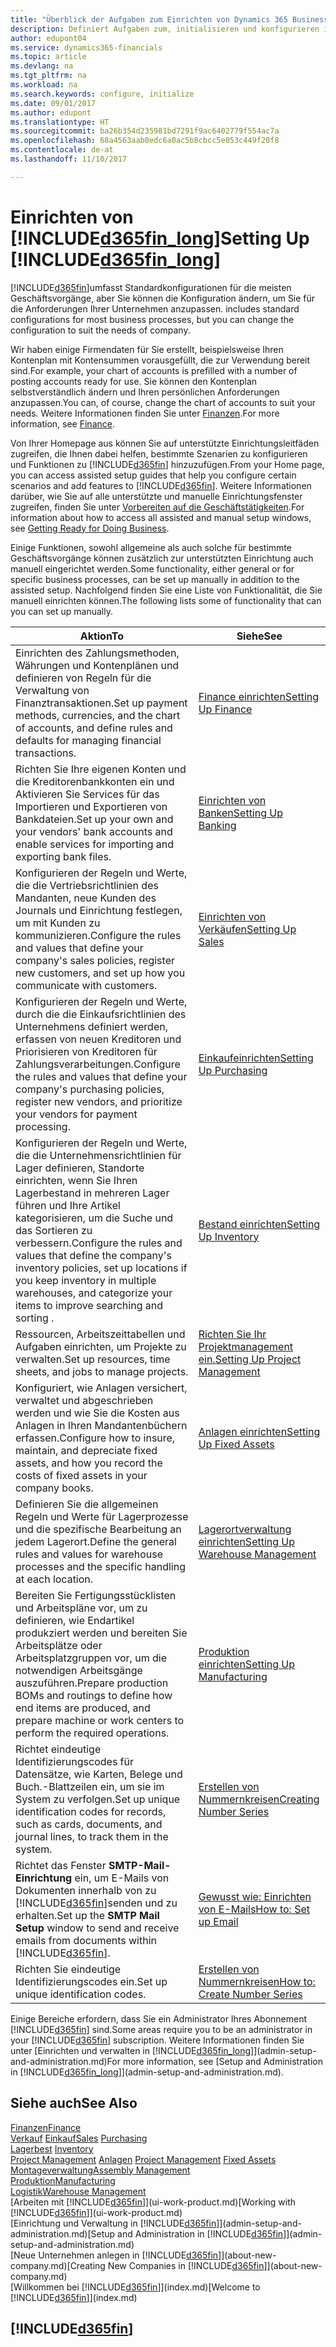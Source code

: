 ```yaml
---
title: "Überblick der Aufgaben zum Einrichten von Dynamics 365 Business edition | Microsoft Docs"
description: Definiert Aufgaben zum, initialisieren und konfigurieren in Dynamics 365 Business edition, um Ihren Anforderungen zu entsprechen.
author: edupont04
ms.service: dynamics365-financials
ms.topic: article
ms.devlang: na
ms.tgt_pltfrm: na
ms.workload: na
ms.search.keywords: configure, initialize
ms.date: 09/01/2017
ms.author: edupont
ms.translationtype: HT
ms.sourcegitcommit: ba26b354d235981bd7291f9ac6402779f554ac7a
ms.openlocfilehash: 68a4563aab0edc6a0ac5b8cbcc5e053c449f20f8
ms.contentlocale: de-at
ms.lasthandoff: 11/10/2017

---
```

# <a name="setting-up-included365finlongincludesd365finlongmdmd"></a><span data-ttu-id="97f9b-103">Einrichten von [!INCLUDE[d365fin_long](includes/d365fin_long_md.md)]</span><span class="sxs-lookup"><span data-stu-id="97f9b-103">Setting Up [!INCLUDE[d365fin_long](includes/d365fin_long_md.md)]</span></span>
[!INCLUDE[d365fin](includes/d365fin_md.md)]<span data-ttu-id="97f9b-104">umfasst Standardkonfigurationen für die meisten Geschäftsvorgänge, aber Sie können die Konfiguration ändern, um Sie für die Anforderungen Ihrer Unternehmen anzupassen.</span><span class="sxs-lookup"><span data-stu-id="97f9b-104"> includes standard configurations for most business processes, but you can change the configuration to suit the needs of company.</span></span>

<span data-ttu-id="97f9b-105">Wir haben einige Firmendaten für Sie erstellt, beispielsweise Ihren Kontenplan mit Kontensummen vorausgefüllt, die zur Verwendung bereit sind.</span><span class="sxs-lookup"><span data-stu-id="97f9b-105">For example, your chart of accounts is prefilled with a number of posting accounts ready for use.</span></span> <span data-ttu-id="97f9b-106">Sie können den Kontenplan selbstverständlich ändern und Ihren persönlichen Anforderungen anzupassen.</span><span class="sxs-lookup"><span data-stu-id="97f9b-106">You can, of course, change the chart of accounts to suit your needs.</span></span> <span data-ttu-id="97f9b-107">Weitere Informationen finden Sie unter [Finanzen](finance.md).</span><span class="sxs-lookup"><span data-stu-id="97f9b-107">For more information, see [Finance](finance.md).</span></span>

<span data-ttu-id="97f9b-108">Von Ihrer Homepage aus können Sie auf unterstützte Einrichtungsleitfäden zugreifen, die Ihnen dabei helfen, bestimmte Szenarien zu konfigurieren und Funktionen zu [!INCLUDE[d365fin](includes/d365fin_md.md)] hinzuzufügen.</span><span class="sxs-lookup"><span data-stu-id="97f9b-108">From your Home page, you can access assisted setup guides that help you configure certain scenarios and add features to [!INCLUDE[d365fin](includes/d365fin_md.md)].</span></span> <span data-ttu-id="97f9b-109">Weitere Informationen darüber, wie Sie auf alle unterstützte und manuelle Einrichtungsfenster zugreifen, finden Sie unter [Vorbereiten auf die Geschäftstätigkeiten](ui-get-ready-business.md).</span><span class="sxs-lookup"><span data-stu-id="97f9b-109">For information about how to access all assisted and manual setup windows, see [Getting Ready for Doing Business](ui-get-ready-business.md).</span></span>

<span data-ttu-id="97f9b-110">Einige Funktionen, sowohl allgemeine als auch solche für bestimmte Geschäftsvorgänge können zusätzlich zur unterstützten Einrichtung auch manuell eingerichtet werden.</span><span class="sxs-lookup"><span data-stu-id="97f9b-110">Some functionality, either general or for specific business processes, can be set up manually in addition to the assisted setup.</span></span> <span data-ttu-id="97f9b-111">Nachfolgend finden Sie eine Liste von  Funktionalität, die Sie manuell einrichten können.</span><span class="sxs-lookup"><span data-stu-id="97f9b-111">The following lists some of functionality that can you can set up manually.</span></span>

| <span data-ttu-id="97f9b-112">Aktion</span><span class="sxs-lookup"><span data-stu-id="97f9b-112">To</span></span> | <span data-ttu-id="97f9b-113">Siehe</span><span class="sxs-lookup"><span data-stu-id="97f9b-113">See</span></span> |
| --- | --- |
| <span data-ttu-id="97f9b-114">Einrichten des Zahlungsmethoden, Währungen und Kontenplänen und definieren von Regeln für die Verwaltung von Finanztransaktionen.</span><span class="sxs-lookup"><span data-stu-id="97f9b-114">Set up payment methods, currencies, and the chart of accounts, and define rules and defaults for managing financial transactions.</span></span> |[<span data-ttu-id="97f9b-115">Finance einrichten</span><span class="sxs-lookup"><span data-stu-id="97f9b-115">Setting Up Finance</span></span>](finance-setup-finance.md) |
| <span data-ttu-id="97f9b-116">Richten Sie Ihre eigenen Konten und die Kreditorenbankkonten ein und Aktivieren Sie Services für das Importieren und Exportieren von Bankdateien.</span><span class="sxs-lookup"><span data-stu-id="97f9b-116">Set up your own and your vendors' bank accounts and enable services for importing and exporting bank files.</span></span> |[<span data-ttu-id="97f9b-117">Einrichten von Banken</span><span class="sxs-lookup"><span data-stu-id="97f9b-117">Setting Up Banking</span></span>](bank-setup-banking.md) |
| <span data-ttu-id="97f9b-118">Konfigurieren der Regeln und Werte, die die Vertriebsrichtlinien des Mandanten, neue Kunden des Journals und Einrichtung festlegen, um mit Kunden zu kommunizieren.</span><span class="sxs-lookup"><span data-stu-id="97f9b-118">Configure the rules and values that define your company's sales policies, register new customers, and set up how you communicate with customers.</span></span> |[<span data-ttu-id="97f9b-119">Einrichten von Verkäufen</span><span class="sxs-lookup"><span data-stu-id="97f9b-119">Setting Up Sales</span></span>](sales-setup-sales.md) |
| <span data-ttu-id="97f9b-120">Konfigurieren der Regeln und Werte, durch die die Einkaufsrichtlinien des Unternehmens definiert werden, erfassen von neuen Kreditoren und Priorisieren von Kreditoren für Zahlungsverarbeitungen.</span><span class="sxs-lookup"><span data-stu-id="97f9b-120">Configure the rules and values that define your company's purchasing policies, register new vendors, and prioritize your vendors for payment processing.</span></span> |[<span data-ttu-id="97f9b-121">Einkaufeinrichten</span><span class="sxs-lookup"><span data-stu-id="97f9b-121">Setting Up Purchasing</span></span>](purchasing-setup-purchasing.md) |
| <span data-ttu-id="97f9b-122">Konfigurieren der Regeln und Werte, die die Unternehmensrichtlinien für Lager definieren, Standorte einrichten, wenn Sie Ihren Lagerbestand in mehreren Lager führen und Ihre Artikel kategorisieren, um die Suche und das Sortieren zu verbessern.</span><span class="sxs-lookup"><span data-stu-id="97f9b-122">Configure the rules and values that define the company's inventory policies, set up locations if you keep inventory in multiple warehouses, and categorize your items to improve searching and sorting .</span></span> |[<span data-ttu-id="97f9b-123">Bestand einrichten</span><span class="sxs-lookup"><span data-stu-id="97f9b-123">Setting Up Inventory</span></span>](inventory-setup-inventory.md) |
| <span data-ttu-id="97f9b-124">Ressourcen, Arbeitszeittabellen und Aufgaben einrichten, um Projekte zu verwalten.</span><span class="sxs-lookup"><span data-stu-id="97f9b-124">Set up resources, time sheets, and jobs to manage projects.</span></span> |[<span data-ttu-id="97f9b-125">Richten Sie Ihr Projektmanagement ein.</span><span class="sxs-lookup"><span data-stu-id="97f9b-125">Setting Up Project Management</span></span>](projects-setup-projects.md) |
| <span data-ttu-id="97f9b-126">Konfiguriert, wie Anlagen versichert, verwaltet und abgeschrieben werden und wie Sie die Kosten aus Anlagen in Ihren Mandantenbüchern erfassen.</span><span class="sxs-lookup"><span data-stu-id="97f9b-126">Configure how to insure, maintain, and depreciate fixed assets, and how you record the costs of fixed assets in your company books.</span></span> |[<span data-ttu-id="97f9b-127">Anlagen einrichten</span><span class="sxs-lookup"><span data-stu-id="97f9b-127">Setting Up Fixed Assets</span></span>](fa-setup.md) |
|<span data-ttu-id="97f9b-128">Definieren Sie die allgemeinen Regeln und Werte für Lagerprozesse und die spezifische Bearbeitung an jedem Lagerort.</span><span class="sxs-lookup"><span data-stu-id="97f9b-128">Define the general rules and values for warehouse processes and the specific handling at each location.</span></span>|[<span data-ttu-id="97f9b-129">Lagerortverwaltung einrichten</span><span class="sxs-lookup"><span data-stu-id="97f9b-129">Setting Up Warehouse Management</span></span>](warehouse-setup-warehouse.md)|
|<span data-ttu-id="97f9b-130">Bereiten Sie Fertigungsstücklisten und Arbeitspläne vor, um zu definieren, wie Endartikel produkziert werden und bereiten Sie Arbeitsplätze oder Arbeitsplatzgruppen vor, um die notwendigen Arbeitsgänge auszuführen.</span><span class="sxs-lookup"><span data-stu-id="97f9b-130">Prepare production BOMs and routings to define how end items are produced, and prepare machine or work centers to perform the required operations.</span></span>|[<span data-ttu-id="97f9b-131">Produktion einrichten</span><span class="sxs-lookup"><span data-stu-id="97f9b-131">Setting Up Manufacturing</span></span>](production-configure-production-processes.md)|
| <span data-ttu-id="97f9b-132">Richtet eindeutige Identifizierungscodes für Datensätze, wie Karten, Belege und Buch.-Blattzeilen ein, um sie im System zu verfolgen.</span><span class="sxs-lookup"><span data-stu-id="97f9b-132">Set up unique identification codes for records, such as cards, documents, and journal lines, to track them in the system.</span></span> |[<span data-ttu-id="97f9b-133">Erstellen von Nummernkreisen</span><span class="sxs-lookup"><span data-stu-id="97f9b-133">Creating Number Series</span></span>](ui-create-number-series.md) |
| <span data-ttu-id="97f9b-134">Richtet das Fenster **SMTP-Mail-Einrichtung** ein, um E-Mails von Dokumenten innerhalb von zu [!INCLUDE[d365fin](includes/d365fin_md.md)]senden und zu erhalten.</span><span class="sxs-lookup"><span data-stu-id="97f9b-134">Set up the **SMTP Mail Setup** window to send and receive emails from documents within [!INCLUDE[d365fin](includes/d365fin_md.md)].</span></span> |[<span data-ttu-id="97f9b-135">Gewusst wie: Einrichten von E-Mails</span><span class="sxs-lookup"><span data-stu-id="97f9b-135">How to: Set up Email</span></span>](madeira-how-setup-email.md) |
| <span data-ttu-id="97f9b-136">Richten Sie eindeutige Identifizierungscodes ein.</span><span class="sxs-lookup"><span data-stu-id="97f9b-136">Set up unique identification codes.</span></span> |[<span data-ttu-id="97f9b-137">Erstellen von Nummernkreisen</span><span class="sxs-lookup"><span data-stu-id="97f9b-137">How to: Create Number Series</span></span>](ui-create-number-series.md) |

<span data-ttu-id="97f9b-138">Einige Bereiche erfordern, dass Sie ein Administrator Ihres Abonnement [!INCLUDE[d365fin](includes/d365fin_md.md)] sind.</span><span class="sxs-lookup"><span data-stu-id="97f9b-138">Some areas require you to be an administrator in your [!INCLUDE[d365fin](includes/d365fin_md.md)] subscription.</span></span> <span data-ttu-id="97f9b-139">Weitere Informationen finden Sie unter [Einrichten und verwalten in [!INCLUDE[d365fin_long](includes/d365fin_long_md.md)]](admin-setup-and-administration.md)</span><span class="sxs-lookup"><span data-stu-id="97f9b-139">For more information, see [Setup and Administration in [!INCLUDE[d365fin_long](includes/d365fin_long_md.md)]](admin-setup-and-administration.md).</span></span>  

## <a name="see-also"></a><span data-ttu-id="97f9b-140">Siehe auch</span><span class="sxs-lookup"><span data-stu-id="97f9b-140">See Also</span></span>
[<span data-ttu-id="97f9b-141">Finanzen</span><span class="sxs-lookup"><span data-stu-id="97f9b-141">Finance</span></span>](finance.md)  
<span data-ttu-id="97f9b-142">[Verkauf](sales-manage-sales.md)
[Einkauf](purchasing-manage-purchasing.md)</span><span class="sxs-lookup"><span data-stu-id="97f9b-142">[Sales](sales-manage-sales.md)
[Purchasing](purchasing-manage-purchasing.md)</span></span>  
<span data-ttu-id="97f9b-143">[Lagerbest](inventory-manage-inventory.md)  </span><span class="sxs-lookup"><span data-stu-id="97f9b-143">[Inventory](inventory-manage-inventory.md)  </span></span>  
<span data-ttu-id="97f9b-144">[Project Management](projects-manage-projects.md)
[Anlagen](fa-manage.md)  </span><span class="sxs-lookup"><span data-stu-id="97f9b-144">[Project Management](projects-manage-projects.md)
[Fixed Assets](fa-manage.md)  </span></span>  
[<span data-ttu-id="97f9b-145">Montageverwaltung</span><span class="sxs-lookup"><span data-stu-id="97f9b-145">Assembly Management</span></span>](assembly-assemble-items.md)  
[<span data-ttu-id="97f9b-146">Produktion</span><span class="sxs-lookup"><span data-stu-id="97f9b-146">Manufacturing</span></span>](production-manage-manufacturing.md)  
[<span data-ttu-id="97f9b-147">Logistik</span><span class="sxs-lookup"><span data-stu-id="97f9b-147">Warehouse Management</span></span>](warehouse-manage-warehouse.md)  
<span data-ttu-id="97f9b-148">[Arbeiten mit [!INCLUDE[d365fin](includes/d365fin_md.md)]](ui-work-product.md)</span><span class="sxs-lookup"><span data-stu-id="97f9b-148">[Working with [!INCLUDE[d365fin](includes/d365fin_md.md)]](ui-work-product.md)</span></span>  
<span data-ttu-id="97f9b-149">[Einrichtung und Verwaltung in [!INCLUDE[d365fin](includes/d365fin_md.md)]](admin-setup-and-administration.md)</span><span class="sxs-lookup"><span data-stu-id="97f9b-149">[Setup and Administration in [!INCLUDE[d365fin](includes/d365fin_md.md)]](admin-setup-and-administration.md)</span></span>  
<span data-ttu-id="97f9b-150">[Neue Unternehmen anlegen in [!INCLUDE[d365fin](includes/d365fin_md.md)]](about-new-company.md)</span><span class="sxs-lookup"><span data-stu-id="97f9b-150">[Creating New Companies in [!INCLUDE[d365fin](includes/d365fin_md.md)]](about-new-company.md)</span></span>  
<span data-ttu-id="97f9b-151">[Willkommen bei [!INCLUDE[d365fin](includes/d365fin_md.md)]](index.md)</span><span class="sxs-lookup"><span data-stu-id="97f9b-151">[Welcome to [!INCLUDE[d365fin](includes/d365fin_md.md)]](index.md)</span></span>  

## [!INCLUDE[d365fin](includes/free_trial_md.md)]

